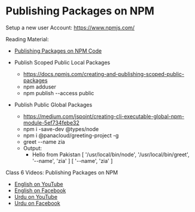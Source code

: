 # Publishing Packages on NPM

Setup a new user Account: https://www.npmjs.com/

Reading Material:

- [Publishing Packages on NPM Code](https://github.com/panacloud/bootcamp-2021/tree/main/code/npm-publish)

- Publish Scoped Public Local Packages

  - https://docs.npmjs.com/creating-and-publishing-scoped-public-packages
  - npm adduser
  - npm publish --access public

- Publish Public Global Packages
  - https://medium.com/jspoint/creating-cli-executable-global-npm-module-5ef734febe32
  - npm i -save-dev @types/node
  - npm i @panacloud/greeting-project -g
  - greet --name zia
  - Output:
    - Hello from Pakistan [ '/usr/local/bin/node', '/usr/local/bin/greet', '--name', 'zia' ] [ '--name', 'zia' ]

Class 6 Videos: Publishing Packages on NPM

- [English on YouTube](https://www.youtube.com/watch?v=gorOkthsdec&ab_channel=PanacloudCloudAI%2CIoT%2CandBlockchainCourse)
- [English on Facebook](https://web.facebook.com/fb.anees.ahmed/videos/403045184458900?_rdc=1&_rdr)
- [Urdu on YouTube](https://www.youtube.com/watch?v=icsgsnS6mg4&ab_channel=PanacloudUrduCloudAICourse)
- [Urdu on Facebook](https://web.facebook.com/Ai.SirQasim/videos/846570356261059?_rdc=1&_rdr)
